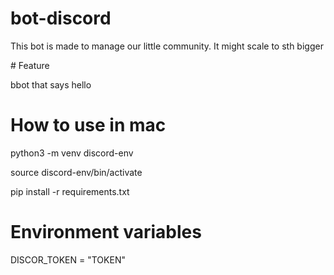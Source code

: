 # bot-discord
This bot is made to manage our little community. It might scale to sth bigger

# Feature

bbot that  says hello


# How to use in mac

python3 -m venv discord-env

source discord-env/bin/activate


pip install -r requirements.txt

# Environment variables

DISCOR_TOKEN = "TOKEN"
